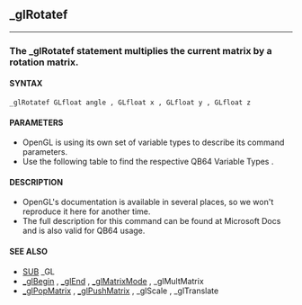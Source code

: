 ## _glRotatef
---

### The _glRotatef statement multiplies the current matrix by a rotation matrix.

#### SYNTAX

`_glRotatef GLfloat angle , GLfloat x , GLfloat y , GLfloat z`

#### PARAMETERS
* OpenGL is using its own set of variable types to describe its command parameters.
* Use the following table to find the respective QB64 Variable Types .


#### DESCRIPTION
* OpenGL's documentation is available in several places, so we won't reproduce it here for another time.
* The full description for this command can be found at Microsoft Docs and is also valid for QB64 usage.


#### SEE ALSO
* [SUB](./SUB.md) _GL
* [_glBegin](./_glBegin.md) , [_glEnd](./_glEnd.md) , [_glMatrixMode](./_glMatrixMode.md) , _glMultMatrix
* [_glPopMatrix](./_glPopMatrix.md) , [_glPushMatrix](./_glPushMatrix.md) , _glScale , _glTranslate
